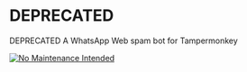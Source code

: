 # DEPRECATED 
DEPRECATED A WhatsApp Web spam bot for Tampermonkey

[![No Maintenance Intended](http://unmaintained.tech/badge.svg)](http://unmaintained.tech/)
